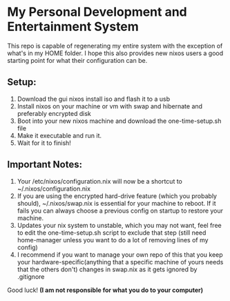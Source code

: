 # My Personal Development and Entertainment System

This repo is capable of regenerating my entire system with the exception of what's in my HOME folder.
I hope this also provides new nixos users a good starting point for what their configuration can be.

## Setup:

1. Download the gui nixos install iso and flash it to a usb
2. Install nixos on your machine or vm with swap and hibernate and preferably encrypted disk
3. Boot into your new nixos machine and download the one-time-setup.sh file
4. Make it executable and run it.
5. Wait for it to finish!

## Important Notes:

1. Your /etc/nixos/configuration.nix will now be a shortcut to ~/.nixos/configuration.nix
2. If you are using the encrypted hard-drive feature (which you probably should), ~/.nixos/swap.nix is essential for your machine to reboot. If it fails you can always choose a previous config on startup to restore your machine.
3. Updates your nix system to unstable, which you may not want, feel free to edit the one-time-setup.sh script to exclude that step (still need home-manager unless you want to do a lot of removing lines of my config)
3. I recommend if you want to manage your own repo of this that you keep your hardware-specific(anything that a specific machine of yours needs that the others don't) changes in swap.nix as it gets ignored by .gitignore

Good luck!
**(I am not responsible for what you do to your computer)**


